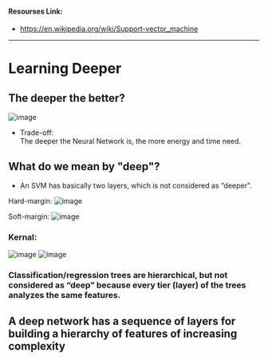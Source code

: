 #### Resourses Link:
 - https://en.wikipedia.org/wiki/Support-vector_machine    
___________________________________________________________________________________________________________________________________________________________________________________


# Learning Deeper    
## The deeper the better?    
![image](https://user-images.githubusercontent.com/88390140/132099314-1bc8139b-0fdc-41dd-a0ce-4fd4a4eaa184.png)     
 - Trade-off:    
The deeper the Neural Network is, the more energy and time need.      

## What do we mean by "deep"?     
 - An SVM has basically two layers, which is not considered as “deeper".        

Hard-margin:
![image](https://user-images.githubusercontent.com/88390140/132099587-69fe9bef-df5c-4422-8c8d-1932056942f4.png)     
     
Soft-margin:
![image](https://user-images.githubusercontent.com/88390140/132099602-8ef82fc7-18b9-4d3b-adf4-e4f4f836f102.png)      

### Kernal:   
![image](https://user-images.githubusercontent.com/88390140/132099698-02f813d7-352e-46e2-bcd1-f7e3ab2f5060.png)
![image](https://user-images.githubusercontent.com/88390140/132099720-60051388-ed3e-4f1a-8222-1cdc88b9a81c.png)

### Classification/regression trees are hierarchical, but not considered as “deep” because every tier (layer) of the trees analyzes the same features. 

## A deep network has a sequence of layers for building a hierarchy of features of increasing complexity

